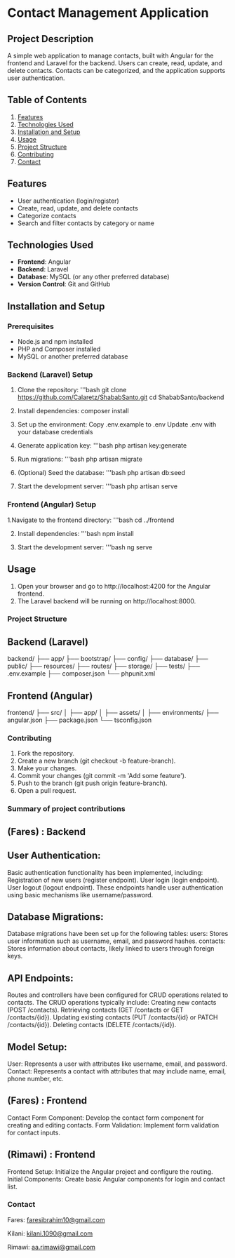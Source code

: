# Contact Management Application

## Project Description

A simple web application to manage contacts, built with Angular for the frontend and Laravel for the backend. Users can create, read, update, and delete contacts. Contacts can be categorized, and the application supports user authentication.

## Table of Contents

1. [Features](#features)
2. [Technologies Used](#technologies-used)
3. [Installation and Setup](#installation-and-setup)
4. [Usage](#usage)
5. [Project Structure](#project-structure)
6. [Contributing](#contributing)
7. [Contact](#contact)

## Features

- User authentication (login/register)
- Create, read, update, and delete contacts
- Categorize contacts
- Search and filter contacts by category or name

## Technologies Used

- **Frontend**: Angular
- **Backend**: Laravel
- **Database**: MySQL (or any other preferred database)
- **Version Control**: Git and GitHub

## Installation and Setup

### Prerequisites

- Node.js and npm installed
- PHP and Composer installed
- MySQL or another preferred database

### Backend (Laravel) Setup

1. Clone the repository:
   '''bash
   git clone https://github.com/Calaretz/ShababSanto.git
   cd ShababSanto/backend
   
2. Install dependencies:
   composer install
   
3. Set up the environment:
   Copy .env.example to .env
   Update .env with your database credentials

4. Generate application key:
   '''bash
   php artisan key:generate

5. Run migrations:
   '''bash
   php artisan migrate

6. (Optional) Seed the database:
   '''bash
   php artisan db:seed

7. Start the development server:
   '''bash
   php artisan serve

### Frontend (Angular) Setup

1.Navigate to the frontend directory:
   '''bash
   cd ../frontend

2. Install dependencies:
   '''bash
   npm install
   
3. Start the development server:
   '''bash
   ng serve

## Usage
   1. Open your browser and go to http://localhost:4200 for the Angular frontend.
   2. The Laravel backend will be running on http://localhost:8000.

### Project Structure

## Backend (Laravel)

backend/
├── app/
├── bootstrap/
├── config/
├── database/
├── public/
├── resources/
├── routes/
├── storage/
├── tests/
├── .env.example
├── composer.json
└── phpunit.xml

## Frontend (Angular)

frontend/
├── src/
│   ├── app/
│   ├── assets/
│   ├── environments/
├── angular.json
├── package.json
└── tsconfig.json

### Contributing

1. Fork the repository.
2. Create a new branch (git checkout -b feature-branch).
3. Make your changes.
4. Commit your changes (git commit -m 'Add some feature').
5. Push to the branch (git push origin feature-branch).
6. Open a pull request.

### Summary of project contributions

## (Fares) : Backend

## User Authentication:

Basic authentication functionality has been implemented, including:
Registration of new users (register endpoint).
User login (login endpoint).
User logout (logout endpoint).
These endpoints handle user authentication using basic mechanisms like username/password.

## Database Migrations:

Database migrations have been set up for the following tables:
users: Stores user information such as username, email, and password hashes.
contacts: Stores information about contacts, likely linked to users through foreign keys.

## API Endpoints:

Routes and controllers have been configured for CRUD operations related to contacts.
The CRUD operations typically include:
Creating new contacts (POST /contacts).
Retrieving contacts (GET /contacts or GET /contacts/{id}).
Updating existing contacts (PUT /contacts/{id} or PATCH /contacts/{id}).
Deleting contacts (DELETE /contacts/{id}).

## Model Setup:

User: Represents a user with attributes like username, email, and password.
Contact: Represents a contact with attributes that may include name, email, phone number, etc.

## (Fares) : Frontend 

Contact Form Component: Develop the contact form component for creating and editing contacts.
Form Validation: Implement form validation for contact inputs.

## (Rimawi) : Frontend

Frontend Setup: Initialize the Angular project and configure the routing.
Initial Components: Create basic Angular components for login and contact list.



### Contact
Fares: faresibrahim10@gmail.com

Kilani: kilani.1090@gmail.com

Rimawi: aa.rimawi@gmail.com




